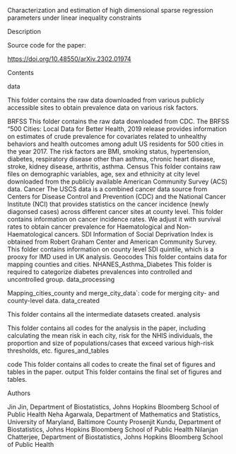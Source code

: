 Characterization and estimation of high dimensional sparse regression parameters under linear inequality constraints

Description

Source code for the paper:

https://doi.org/10.48550/arXiv.2302.01974

Contents

data

This folder contains the raw data downloaded from various publicly accessible sites to obtain prevalence data on various risk factors.

BRFSS
  This folder contains the raw data downloaded from CDC. The BRFSS “500 Cities: Local Data for Better Health, 2019 release provides information on estimates of crude prevalence for covariates related to unhealthy behaviors and health outcomes among adult US residents for 500 cities in the year 2017. The risk factors are BMI, smoking status, hypertension, diabetes, respiratory disease other than asthma, chronic heart disease, stroke, kidney disease, arthritis, asthma.
Census
  This folder contains raw files on demographic variables, age, sex and ethnicity at city level downloaded from the publicly available American Community Survey (ACS) data.
Cancer
  The USCS data is a combined cancer data source from Centers for Disease Control and Prevention (CDC) and the National Cancer Institute (NCI) that provides statistics on the cancer incidence (newly diagonsed cases) across different cancer sites at county level. This folder contains information on cancer incidence rates. We adjust it with survival rates to obtain cancer prevalence for Haematological and Non-Haematological cancers.
SDI
  Information of Social Deprivation Index is obtained from Robert Graham Center and American Community Survey. This folder contains information on county level SDI quintile, which is a prooxy for IMD used in UK analysis.
Geocodes
  This folder contains data for mapping counties and cities.
NHANES_Asthma_Diabetes
  This folder is required to categorize diabetes prevalences into controlled and uncontrolled group.
data_processing

Mapping_cities_county and merge_city_data`: code for merging city- and county-level data.
data_created

This folder contains all the intermediate datasets created.
analysis

This folder contains all codes for the analysis in the paper, including calculating the mean risk in each city, risk for the NHIS individuals, the proportion and size of populations/cases that exceed various high-risk thresholds, etc.
figures_and_tables

code
This folder contains all codes to create the final set of figures and tables in the paper.
output
This folder contains the final set of figures and tables.

Authors

Jin Jin, Department of Biostatistics, Johns Hopkins Bloomberg School of Public Health
Neha Agarwala, Department of Mathematics and Statistics, University of Maryland, Baltimore County
Prosenjit Kundu, Department of Biostatistics, Johns Hopkins Bloomberg School of Public Health
Nilanjan Chatterjee, Department of Biostatistics, Johns Hopkins Bloomberg School of Public Health

